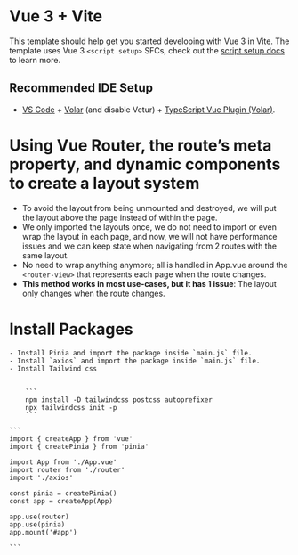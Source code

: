 # Vue 3 + Vite

This template should help get you started developing with Vue 3 in Vite. The template uses Vue 3 `<script setup>` SFCs, check out the [script setup docs](https://v3.vuejs.org/api/sfc-script-setup.html#sfc-script-setup) to learn more.

## Recommended IDE Setup

- [VS Code](https://code.visualstudio.com/) + [Volar](https://marketplace.visualstudio.com/items?itemName=Vue.volar) (and disable Vetur) + [TypeScript Vue Plugin (Volar)](https://marketplace.visualstudio.com/items?itemName=Vue.vscode-typescript-vue-plugin).


# Using Vue Router, the route’s meta property, and dynamic components to create a layout system

- To avoid the layout from being unmounted and destroyed, we will put the layout above the page instead of within the page.
- We only imported the layouts once, we do not need to import or even wrap the layout in each page, and now, we will not have performance issues and we can keep state when navigating from 2 routes with the same layout.
- No need to wrap anything anymore; all is handled in App.vue around the `<router-view>` that represents each page when the route changes.
- **This method works in most use-cases, but it has 1 issue**: The layout only changes when the route changes.

# Install Packages
    - Install Pinia and import the package inside `main.js` file.
    - Install `axios` and import the package inside `main.js` file.
    - Install Tailwind css
        

        ```    
        npm install -D tailwindcss postcss autoprefixer
        npx tailwindcss init -p
        ```

    ```
    import { createApp } from 'vue'
    import { createPinia } from 'pinia'

    import App from './App.vue'
    import router from './router'
    import './axios'

    const pinia = createPinia()
    const app = createApp(App)

    app.use(router)
    app.use(pinia)
    app.mount('#app')

    ```